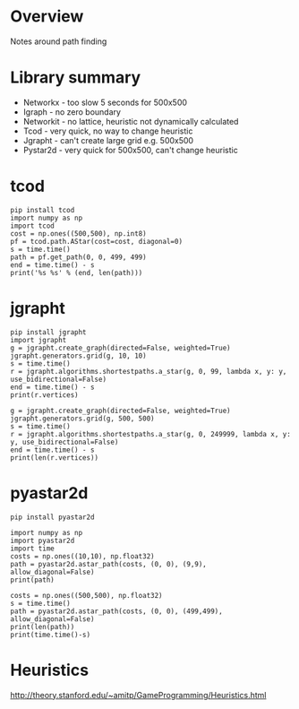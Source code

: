 # Overview

Notes around path finding

# Library summary

* Networkx - too slow 5 seconds for 500x500
* Igraph - no zero boundary
* Networkit - no lattice, heuristic not dynamically calculated
* Tcod - very quick, no way to change heuristic
* Jgrapht - can't create large grid e.g. 500x500
* Pystar2d - very quick for 500x500, can't change heuristic

# tcod

```
pip install tcod
import numpy as np
import tcod
cost = np.ones((500,500), np.int8)
pf = tcod.path.AStar(cost=cost, diagonal=0)
s = time.time()
path = pf.get_path(0, 0, 499, 499)
end = time.time() - s
print('%s %s' % (end, len(path)))
```

# jgrapht

```
pip install jgrapht
import jgrapht
g = jgrapht.create_graph(directed=False, weighted=True)
jgrapht.generators.grid(g, 10, 10)
s = time.time()
r = jgrapht.algorithms.shortestpaths.a_star(g, 0, 99, lambda x, y: y, use_bidirectional=False)
end = time.time() - s
print(r.vertices)

g = jgrapht.create_graph(directed=False, weighted=True)
jgrapht.generators.grid(g, 500, 500)
s = time.time()
r = jgrapht.algorithms.shortestpaths.a_star(g, 0, 249999, lambda x, y: y, use_bidirectional=False)
end = time.time() - s
print(len(r.vertices))
```

# pyastar2d

```
pip install pyastar2d

import numpy as np
import pyastar2d
import time
costs = np.ones((10,10), np.float32)
path = pyastar2d.astar_path(costs, (0, 0), (9,9), allow_diagonal=False)
print(path)

costs = np.ones((500,500), np.float32)
s = time.time()
path = pyastar2d.astar_path(costs, (0, 0), (499,499), allow_diagonal=False)
print(len(path))
print(time.time()-s)
```

# Heuristics

http://theory.stanford.edu/~amitp/GameProgramming/Heuristics.html

